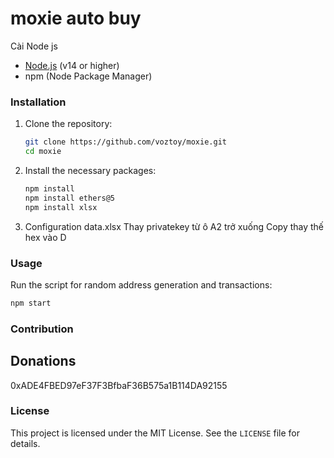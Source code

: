 # moxie auto buy

Cài Node js

- [Node.js](https://nodejs.org/) (v14 or higher)
- npm (Node Package Manager)

### Installation

1. Clone the repository:

   ```bash
   git clone https://github.com/voztoy/moxie.git
   cd moxie
   ```

2. Install the necessary packages:

   ```bash
   npm install
   npm install ethers@5
   npm install xlsx
   ```
3.  Configuration data.xlsx
Thay privatekey từ ô A2 trở xuống
Copy thay thế hex vào D


### Usage

Run the script for random address generation and transactions:

   ```bash
   npm start
   ```


### Contribution


## Donations

0xADE4FBED97eF37F3BfbaF36B575a1B114DA92155

### License

This project is licensed under the MIT License. See the `LICENSE` file for details.
